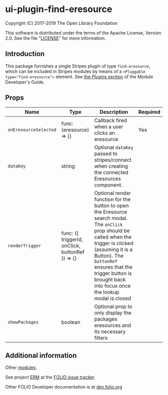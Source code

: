 # ui-plugin-find-eresource

Copyright (C) 2017-2019 The Open Library Foundation

This software is distributed under the terms of the Apache License,
Version 2.0. See the file "[LICENSE](LICENSE)" for more information.

## Introduction

This package furnishes a single Stripes plugin of type `find-eresource`,
which can be included in Stripes modules by means of a `<Pluggable
type="find-eresource">` element. See [the *Plugins*
section](https://github.com/folio-org/stripes-core/blob/master/doc/dev-guide.md#plugins)
of the Module Developer's Guide.

## Props

| Name | Type | Description | Required |
--- | --- | --- | --- |
| `onEresourceSelected` | func: (eresource) => {} | Callback fired when a user clicks an eresource | Yes |
| `dataKey` | string | Optional `dataKey` passed to stripes/connect when creating the connected Eresources component. |  |
| `renderTrigger` | func: ({ triggerId, onClick, buttonRef }) => {} | Optional render function for the button to open the Eresource search modal. The `onClick` prop should be called when the trigger is clicked (assuming it is a Button). The `buttonRef` ensures that the trigger button is brought back into focus once the lookup modal is closed| |
| `showPackages` | boolean | Optional prop to only display the packages eresources and its necessary filters | |

## Additional information

Other [modules](https://dev.folio.org/source-code/#client-side).

See project [ERM](https://issues.folio.org/browse/ERM)
at the [FOLIO issue tracker](https://dev.folio.org/guidelines/issue-tracker/).

Other FOLIO Developer documentation is at [dev.folio.org](https://dev.folio.org/)
